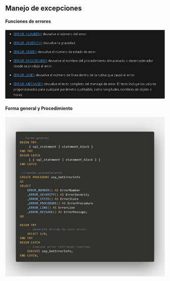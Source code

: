 ## Manejo de excepciones
#### Funciones de errores
![Funciones de errores](imagenes/error.png)
#### Forma general y Procedimiento 
![Procedure de error](imagenes/error2.png)


